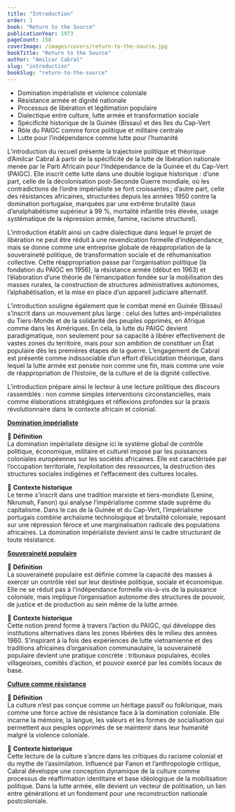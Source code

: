```yaml
---
title: "Introduction"
order: 1
book: "Return to the Source"
publicationYear: 1973
pageCount: 158
coverImage: /images/covers/return-to-the-source.jpg
bookTitle: "Return to the Source"
author: "Amilcar Cabral"
slug: "introduction"
bookSlug: "return-to-the-source"
---
```


<!--themes:start-->
- Domination impérialiste et violence coloniale
- Résistance armée et dignité nationale
- Processus de libération et légitimation populaire
- Dialectique entre culture, lutte armée et transformation sociale
- Spécificité historique de la Guinée (Bissau) et des îles du Cap-Vert
- Rôle du PAIGC comme force politique et militaire centrale
- Lutte pour l’indépendance comme lutte pour l’humanité
<!--themes:end-->

<!--summary:start-->
L’introduction du recueil présente la trajectoire politique et théorique d’Amilcar Cabral à partir de la spécificité de la lutte de libération nationale menée par le Parti Africain pour l’Indépendance de la Guinée et du Cap-Vert (PAIGC). Elle inscrit cette lutte dans une double logique historique : d’une part, celle de la décolonisation post-Seconde Guerre mondiale, où les contradictions de l’ordre impérialiste se font croissantes ; d’autre part, celle des résistances africaines, structurées depuis les années 1950 contre la domination portugaise, marquées par une extrême brutalité (taux d’analphabétisme supérieur à 99 %, mortalité infantile très élevée, usage systématique de la répression armée, famine, racisme structurel).

L’introduction établit ainsi un cadre dialectique dans lequel le projet de libération ne peut être réduit à une revendication formelle d’indépendance, mais se donne comme une entreprise globale de réappropriation de la souveraineté politique, de transformation sociale et de réhumanisation collective. Cette réappropriation passe par l’organisation politique (la fondation du PAIGC en 1956), la résistance armée (début en 1963) et l’élaboration d’une théorie de l’émancipation fondée sur la mobilisation des masses rurales, la construction de structures administratives autonomes, l’alphabétisation, et la mise en place d’un appareil judiciaire alternatif.

L’introduction souligne également que le combat mené en Guinée (Bissau) s’inscrit dans un mouvement plus large : celui des luttes anti-impérialistes du Tiers-Monde et de la solidarité des peuples opprimés, en Afrique comme dans les Amériques. En cela, la lutte du PAIGC devient paradigmatique, non seulement pour sa capacité à libérer effectivement de vastes zones du territoire, mais pour son ambition de constituer un État populaire dès les premières étapes de la guerre. L’engagement de Cabral est présenté comme indissociable d’un effort d’élucidation théorique, dans lequel la lutte armée est pensée non comme une fin, mais comme une voie de réappropriation de l’histoire, de la culture et de la dignité collective.

L’introduction prépare ainsi le lecteur à une lecture politique des discours rassemblés : non comme simples interventions circonstancielles, mais comme élaborations stratégiques et réflexions profondes sur la praxis révolutionnaire dans le contexte africain et colonial.
<!--summary:end-->

<!--concepts:start-->
[**Domination impérialiste**](/concepts/domination-imperialiste)

🔹 **Définition**  
La domination impérialiste désigne ici le système global de contrôle politique, économique, militaire et culturel imposé par les puissances coloniales européennes sur les sociétés africaines. Elle est caractérisée par l’occupation territoriale, l’exploitation des ressources, la destruction des structures sociales indigènes et l’effacement des cultures locales.

🔹 **Contexte historique**  
Le terme s’inscrit dans une tradition marxiste et tiers-mondiste (Lenine, Nkrumah, Fanon) qui analyse l’impérialisme comme stade suprême du capitalisme. Dans le cas de la Guinée et du Cap-Vert, l’impérialisme portugais combine archaïsme technologique et brutalité coloniale, reposant sur une répression féroce et une marginalisation radicale des populations africaines. La domination impérialiste devient ainsi le cadre structurant de toute résistance.

[**Souveraineté populaire**](/concepts/souverainete-populaire)

🔹 **Définition**  
La souveraineté populaire est définie comme la capacité des masses à exercer un contrôle réel sur leur destinée politique, sociale et économique. Elle ne se réduit pas à l’indépendance formelle vis-à-vis de la puissance coloniale, mais implique l’organisation autonome des structures de pouvoir, de justice et de production au sein même de la lutte armée.

🔹 **Contexte historique**  
Cette notion prend forme à travers l’action du PAIGC, qui développe des institutions alternatives dans les zones libérées dès le milieu des années 1960. S’inspirant à la fois des expériences de lutte vietnamienne et des traditions africaines d’organisation communautaire, la souveraineté populaire devient une pratique concrète : tribunaux populaires, écoles villageoises, comités d’action, et pouvoir exercé par les comités locaux de base.

[**Culture comme résistance**](/concepts/culture-comme-resistance)

🔹 **Définition**  
La culture n’est pas conçue comme un héritage passif ou folklorique, mais comme une force active de résistance face à la domination coloniale. Elle incarne la mémoire, la langue, les valeurs et les formes de socialisation qui permettent aux peuples opprimés de se maintenir dans leur humanité malgré la violence coloniale.

🔹 **Contexte historique**  
Cette lecture de la culture s’ancre dans les critiques du racisme colonial et du mythe de l’assimilation. Influencé par Fanon et l’anthropologie critique, Cabral développe une conception dynamique de la culture comme processus de réaffirmation identitaire et base idéologique de la mobilisation politique. Dans la lutte armée, elle devient un vecteur de politisation, un lien entre générations et un fondement pour une reconstruction nationale postcoloniale.
<!--concepts:end-->
